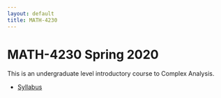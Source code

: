 ```yaml
---
layout: default
title: MATH-4230
---
```


# MATH-4230 Spring 2020

This is an undergraduate level introductory course to Complex Analysis.

* [Syllabus](syllabus/)
